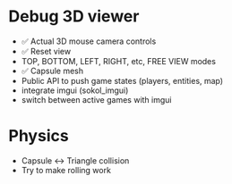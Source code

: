 # Debug 3D viewer
* ✅ Actual 3D mouse camera controls
* ✅ Reset view
* TOP, BOTTOM, LEFT, RIGHT, etc, FREE VIEW modes
* ✅ Capsule mesh
* Public API to push game states (players, entities, map)
* integrate imgui (sokol_imgui)
* switch between active games with imgui

# Physics
* Capsule <-> Triangle collision
* Try to make rolling work